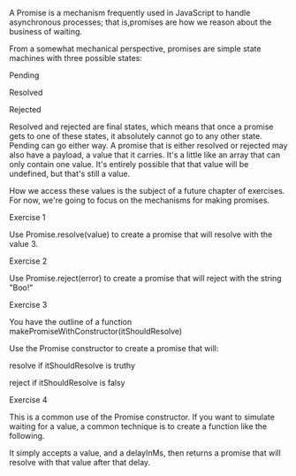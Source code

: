 
A Promise is a mechanism frequently used in JavaScript to handle asynchronous processes; that is,promises are how we reason about the business of waiting.

From a somewhat mechanical perspective, promises are simple state machines with three possible states:

Pending

Resolved

Rejected

Resolved and rejected are final states, which means that once a promise gets to one of these states, it absolutely cannot go to any other state. Pending can go either way. A promise that is either resolved or rejected may also have a payload, a value that it carries. It's a little like an array that can only contain one value. It's entirely possible that that value will be undefined, but that's still a value.

How we access these values is the subject of a future chapter of exercises. For now, we're going to focus on the mechanisms for making promises.

Exercise 1

Use Promise.resolve(value) to create a promise that will resolve with the value 3.

Exercise 2

Use Promise.reject(error) to create a promise that will reject with the string "Boo!"

Exercise 3

You have the outline of a function makePromiseWithConstructor(itShouldResolve)

Use the Promise constructor to create a promise that will:

resolve if itShouldResolve is truthy

reject if itShouldResolve is falsy

Exercise 4

This is a common use of the Promise constructor. If you want to simulate waiting for a value, a common technique is to create a function like the following. 

It simply accepts a value, and a delayInMs, then returns a promise that will resolve with that value after that delay.